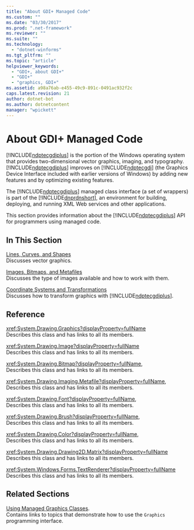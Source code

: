 ```yaml
---
title: "About GDI+ Managed Code"
ms.custom: ""
ms.date: "03/30/2017"
ms.prod: ".net-framework"
ms.reviewer: ""
ms.suite: ""
ms.technology: 
  - "dotnet-winforms"
ms.tgt_pltfrm: ""
ms.topic: "article"
helpviewer_keywords: 
  - "GDI+, about GDI+"
  - "GDI+"
  - "graphics, GDI+"
ms.assetid: a98a76ab-e455-49c9-891c-0491ac932f2c
caps.latest.revision: 21
author: dotnet-bot
ms.author: dotnetcontent
manager: "wpickett"
---
```

# About GDI+ Managed Code
[!INCLUDE[ndptecgdiplus](../../../../includes/ndptecgdiplus-md.md)] is the portion of the Windows operating system that provides two-dimensional vector graphics, imaging, and typography. [!INCLUDE[ndptecgdiplus](../../../../includes/ndptecgdiplus-md.md)] improves on [!INCLUDE[ndptecgdi](../../../../includes/ndptecgdi-md.md)] (the Graphics Device Interface included with earlier versions of Windows) by adding new features and by optimizing existing features.  
  
 The [!INCLUDE[ndptecgdiplus](../../../../includes/ndptecgdiplus-md.md)] managed class interface (a set of wrappers) is part of the [!INCLUDE[dnprdnshort](../../../../includes/dnprdnshort-md.md)], an environment for building, deploying, and running XML Web services and other applications.  
  
 This section provides information about the [!INCLUDE[ndptecgdiplus](../../../../includes/ndptecgdiplus-md.md)] API for programmers using managed code.  
  
## In This Section  
 [Lines, Curves, and Shapes](../../../../docs/framework/winforms/advanced/lines-curves-and-shapes.md)  
 Discusses vector graphics.  
  
 [Images, Bitmaps, and Metafiles](../../../../docs/framework/winforms/advanced/images-bitmaps-and-metafiles.md)  
 Discusses the type of images available and how to work with them.  
  
 [Coordinate Systems and Transformations](../../../../docs/framework/winforms/advanced/coordinate-systems-and-transformations.md)  
 Discusses how to transform graphics with [!INCLUDE[ndptecgdiplus](../../../../includes/ndptecgdiplus-md.md)].  
  
## Reference  
 <xref:System.Drawing.Graphics?displayProperty=fullName>  
 Describes this class and has links to all its members.  
  
 <xref:System.Drawing.Image?displayProperty=fullName>  
 Describes this class and has links to all its members.  
  
 <xref:System.Drawing.Bitmap?displayProperty=fullName>,  
 Describes this class and has links to all its members.  
  
 <xref:System.Drawing.Imaging.Metafile?displayProperty=fullName>,  
 Describes this class and has links to all its members.  
  
 <xref:System.Drawing.Font?displayProperty=fullName>,  
 Describes this class and has links to all its members.  
  
 <xref:System.Drawing.Brush?displayProperty=fullName>,  
 Describes this class and has links to all its members.  
  
 <xref:System.Drawing.Color?displayProperty=fullName>,  
 Describes this class and has links to all its members.  
  
 <xref:System.Drawing.Drawing2D.Matrix?displayProperty=fullName>  
 Describes this class and has links to all its members.  
  
 <xref:System.Windows.Forms.TextRenderer?displayProperty=fullName>  
 Describes this class and has links to all its members.  
  
## Related Sections  
 [Using Managed Graphics Classes](../../../../docs/framework/winforms/advanced/using-managed-graphics-classes.md).  
 Contains links to topics that demonstrate how to use the `Graphics` programming interface.
